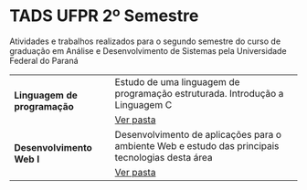 # TADS UFPR 2º Semestre
Atividades e trabalhos realizados para o segundo semestre do curso de graduação em Análise e Desenvolvimento de Sistemas pela Universidade Federal do Paraná

<table>
    <tr>
        <td rowspan="2"><b>Linguagem de programação</b></td>
        <td>Estudo de uma linguagem de programação estruturada. Introdução a Linguagem C</td>
    </tr>
    <tr>
        <td><a href="#">Ver pasta</a></td>
    </tr>
    <tr>
        <td rowspan="2"><b>Desenvolvimento Web I</b></td>
        <td>Desenvolvimento de aplicações para o ambiente Web e estudo das principais tecnologias desta área</td>
    </tr>
    <tr>
        <td><a href="#">Ver pasta</a></td>
    </tr> 
</table>
